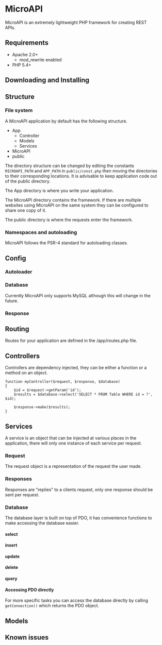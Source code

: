 MicroAPI
========

MicroAPI is an extremely lightweight PHP framework for creating REST APIs.

Requirements
------------

- Apache 2.0+
  - mod_rewrite enabled 
- PHP 5.4+

Downloading and Installing
--------------------------


Structure
---------

### File system

A MicroAPI application by default has the following structure. 

- App
  - Controller
  - Models
  - Services
- MicroAPI
- public

The directory structure can be changed by editing the constants `MICROAPI_PATH` and `APP_PATH` in `public/const.php` then moving the directories to their corresponding locations. It is advisable to keep application code out of the public directory.

The App directory is where you write your application.

The MicroAPI directory contains the framework. If there are multiple websites using MicroAPI on the same system they can be configured to share one copy of it.

The public directory is where the requests enter the framework. 

### Namespaces and autoloading

MicroAPI follows the PSR-4 standard for autoloading classes.

Config
------

### Autoloader



### Database

Currently MicroAPI only supports MySQL although this will change in the future.

### Response



Routing
-------

Routes for your application are defined in the /app/routes.php file.



Controllers
-----------

Controllers are dependency injected, they can be either a function or a method on an object.

    function myController($request, $response, $database)
    {
        $id = $request->getParam('id');
        $results = $database->select('SELECT * FROM Table WHERE id = ?', $id);

        $response->make($results);
    }

Services
--------

A service is an object that can be injected at various places in the application, there will only one instance of each service per request.

### Request

The request object is a representation of the request the user made.

### Responses

Responses are "replies" to a clients request, only one response should be sent per request.

### Database

The database layer is built on top of PDO, it has convenience functions to make accessing the database easier.

#### select

#### insert
#### update
#### delete
#### query


#### Accessing PDO directly

For more specific tasks you can access the database directly by calling `getConnection()` which returns the PDO object.

Models
------

Known issues
------------
